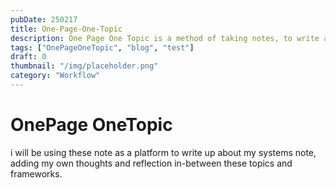 ```yaml
---
pubDate: 250217
title: One-Page-One-Topic
description: One Page One Topic is a method of taking notes, to write about a topic or a system in a single page.
tags: ["OnePageOneTopic", "blog", "test"]
draft: 0
thumbnail: "/img/placeholder.png"
category: "Workflow"
---
```



# OnePage OneTopic

i will be using these note as a platform to write up about my systems note, adding my own thoughts and reflection in-between these topics and frameworks.
